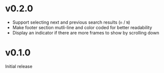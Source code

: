 # v0.2.0

* Support selecting next and previous search results (`n` / `N`)
* Make footer section mutli-line and color coded for better readability
* Display an indicator if there are more frames to show by scrolling down

# v0.1.0

Initial release